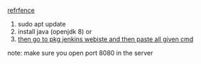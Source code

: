 [refrfence](https://youtu.be/lRpS2CovMrs?si=XS81l5xQ8ZZUq99b)

1. sudo apt update
2. install java (openjdk 8) or
3. [then go to pkg jenkins webiste and then paste all given cmd](https://pkg.jenkins.io/debian/)

note: make sure you open port 8080 in the server